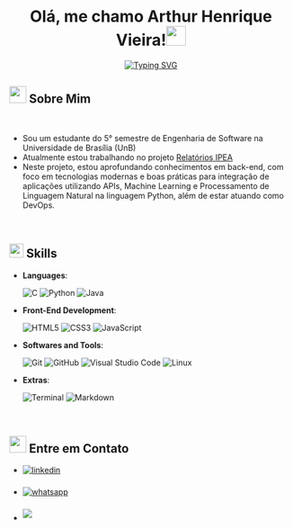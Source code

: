 
<h1 align="center"><b>Olá, me chamo Arthur Henrique Vieira!</b><img src="https://media.giphy.com/media/hvRJCLFzcasrR4ia7z/giphy.gif" width="35"></h1>
<!--  -->
<p align="center">
 <a href="https://git.io/typing-svg"><img src="https://readme-typing-svg.demolab.com?font=Fira+Code&size=25&pause=1000&color=066EF7&center=true&vCenter=true&width=450&lines=Software+Engineering+Student;Dev+Front-End" alt="Typing SVG" /></a>
</p>

## <img src="https://i.giphy.com/media/v1.Y2lkPTc5MGI3NjExZzhrbTE2c2EycGJwNGM1aWJ4ZzhzdHEwMXYxaGJhbTgxdnZpczF1ayZlcD12MV9pbnRlcm5hbF9naWZfYnlfaWQmY3Q9cw/FJne2MeLtb4EPwq4ef/giphy.gif" width ="30"><b> Sobre Mim</b>

<br>

- Sou um estudante do 5° semestre de Engenharia de Software na Universidade de Brasília (UnB)
- Atualmente estou trabalhando no projeto [Relatórios IPEA](https://github.com/unb-mds/2025-1-squado09)
- Neste projeto, estou aprofundando conhecimentos em back-end, com foco em tecnologias modernas e boas práticas para integração de aplicações utilizando APIs, Machine Learning e Processamento de Linguagem Natural na linguagem Python, além de estar atuando como DevOps.

<br>

## <img src="https://media2.giphy.com/media/QssGEmpkyEOhBCb7e1/giphy.gif?cid=ecf05e47a0n3gi1bfqntqmob8g9aid1oyj2wr3ds3mg700bl&rid=giphy.gif" width ="25"><b> Skills</b>


<p align="center">

- **Languages**:
    
    ![C](https://img.shields.io/badge/C%20-%232370ED.svg?style=for-the-badge&logo=c&logoColor=white)
    ![Python](https://img.shields.io/badge/Python%20-%2314354C.svg?style=for-the-badge&logo=python&logoColor=white)
    ![Java](https://img.shields.io/badge/Java-ED8B00?style=for-the-badge&logo=openjdk&logoColor=white)
  
    
- **Front-End Development**:

   ![HTML5](https://img.shields.io/badge/HTML5%20-%23E34F26.svg?style=for-the-badge&logo=html5&logoColor=white)
   ![CSS3](https://img.shields.io/badge/CSS%20-%231572B6.svg?style=for-the-badge&logo=css3&logoColor=white)
   ![JavaScript](https://img.shields.io/badge/JavaScript%20-%23F7DF1E.svg?style=for-the-badge&logo=javascript&logoColor=black)

- **Softwares and Tools**:

    ![Git](https://img.shields.io/badge/git-%23F05033.svg?style=for-the-badge&logo=git&logoColor=white)
    ![GitHub](https://img.shields.io/badge/github-%23121011.svg?style=for-the-badge&logo=github&logoColor=white)
    ![Visual Studio Code](https://img.shields.io/badge/Visual%20Studio%20Code-0078d7.svg?style=for-the-badge&logo=visual-studio-code&logoColor=white)
    ![Linux](https://img.shields.io/badge/Linux-FCC624?style=for-the-badge&logo=linux&logoColor=black) 

- **Extras**:

    ![Terminal](https://img.shields.io/badge/Terminal-%23054020?style=for-the-badge&logo=gnu-bash&logoColor=white)
    ![Markdown](https://img.shields.io/badge/markdown-%23000000.svg?style=for-the-badge&logo=markdown&logoColor=white)   


</p>

<br>

## <img src="https://i.giphy.com/media/v1.Y2lkPTc5MGI3NjExM202ZHl3ejZ6cWhmb2NjYXg3NXFncHpicTFzNTRnYWU0YmVrbGJycyZlcD12MV9pbnRlcm5hbF9naWZfYnlfaWQmY3Q9cw/kE0rZ7eCRs9PtJHRN7/giphy.gif" width ="30"><b> Entre em Contato </b>

<div align='left'>

<ul>

<li>
<a href="https://www.linkedin.com/in/arthurhvieira" target="_blank">
<img src="https://img.shields.io/badge/linkedin-%2300acee.svg?color=405DE6&style=for-the-badge&logo=linkedin&logoColor=white" alt=linkedin style="margin-bottom: 5px;"/>
</a>
</li>

<br>

<li>
<a href="https://wa.me/61986045333" target="_blank">
<img src="https://img.shields.io/badge/WhatsApp-%25D366.svg?color=25D366&style=for-the-badge&logo=whatsapp&logoColor=white" alt=whatsapp style="margin-bottom: 5px;"/>
</a>
</li>

<br>

<li>
<a href="mailto:arthurhvieira@yahoo.com.br" target="_blank">
<img src="https://img.shields.io/badge/gmail-%23EA4335.svg?style=for-the-badge&logo=gmail&logoColor=white" t=mail style="margin-bottom: 5px;" />
</a>
</li>

</ul>
<br>
</div>
